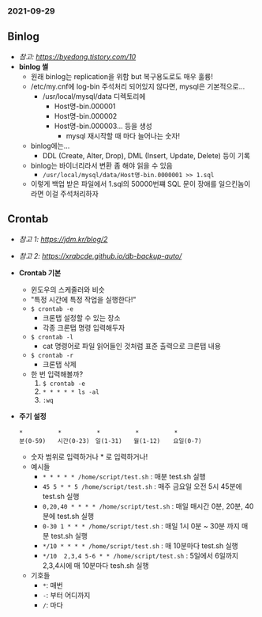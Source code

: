 ### 2021-09-29

## Binlog
- *참고: https://byedong.tistory.com/10*
- **binlog 썰**
    - 원래 binlog는 replication을 위함 but 복구용도로도 매우 훌륭!
    - /etc/my.cnf에 log-bin 주석처리 되어있지 않다면, mysql은 기본적으로... 
        - /usr/local/mysql/data 디렉토리에
            - Host명-bin.000001
            - Host명-bin.000002
            - Host명-bin.000003... 등을 생성
                - mysql 재시작할 때 마다 늘어나는 숫자!
    - binlog에는...
        - DDL (Create, Alter, Drop), DML (Insert, Update, Delete) 등이 기록
    - binlog는 바이너리라서 변환 좀 해야 읽을 수 있음
        - `/usr/local/mysql/data/Host명-bin.0000001 >> 1.sql`
    - 이렇게 백업 받은 파일에서 1.sql의 50000번쨰 SQL 문이 장애를 일으킨놈이라면 이걸 주석처리하자

## Crontab
- *참고 1: https://jdm.kr/blog/2*
- *참고 2: https://xrabcde.github.io/db-backup-auto/*
- **Crontab 기본**
    - 윈도우의 스케줄러와 비슷
    - "특정 시간에 특정 작업을 실행한다!"
    - `$ crontab -e`
        - 크론탭 설정할 수 있는 장소
        - 각종 크론탭 명령 입력해두자
    - `$ crontab -l`
        - cat 명령어로 파일 읽어들인 것처럼 표준 출력으로 크론탭 내용
    - `$ crontab -r`
        - 크론탭 삭제
    - 한 번 입력해볼까?
        1. `$ crontab -e`
        2. `* * * * * ls -al`
        3. `:wq`

- **주기 설정**
    ```
    *　　　　　　*　　　　　　*　　　　　　*　　　　　　*
    분(0-59)　　시간(0-23)　일(1-31)　　월(1-12)　  요일(0-7)
    ```
    - 숫자 범위로 입력하거나 * 로 입력하거나!
    - 예시들
        - `* * * * * /home/script/test.sh` : 매분 test.sh 실행
        - `45 5 * * 5 /home/script/test.sh` : 매주 금요일 오전 5시 45분에 test.sh 실행
        - `0,20,40 * * * * /home/script/test.sh` : 매일 매시간 0분, 20분, 40분에 test.sh 실행
        - `0-30 1 * * * /home/script/test.sh` : 매일 1시 0분 ~ 30분 까지 매 분 test.sh 실행
        - `*/10 * * * * /home/script/test.sh` : 매 10분마다 test.sh 실행
        - `*/10  2,3,4 5-6 * * /home/script/test.sh` : 5일에서 6일까지 2,3,4시에 매 10분마다 tesh.sh 실행
    - 기호들
        - `*`: 매번
        - `-`: 부터 어디까지
        - `/`: 마다